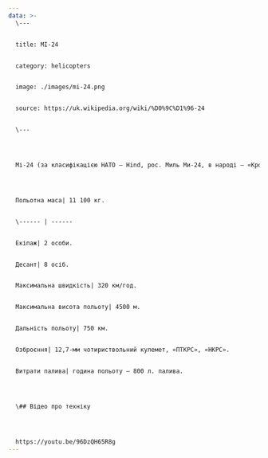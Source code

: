 ```yaml
---
data: >-
  \---


  title: МІ-24


  category: helicopters


  image: ./images/mi-24.png


  source: https://uk.wikipedia.org/wiki/%D0%9C%D1%96-24


  \---




  Мі-24 (за класифікацією НАТО — Hind, рос. Миль Ми-24, в народі — «Крокодил») — радянський гелікоптер підтримки піхоти (ударний гелікоптер). Був основним штурмовим гелікоптером країн соцтабору. Концепція Мі-24 передбачала тісну взаємодію з бронетанковими та піхотними частинами під час широкомасштабного воєнного конфлікту другої половини XX століття. Став одним із символів Війни в Афганістані. Сьогодні стоїть на озброєнні низки країн, в тому числі й України.




  Польотна маса| 11 100 кг.


  \------ | ------


  Екіпаж| 2 особи.


  Десант| 8 осіб.


  Максимальна швидкість| 320 км/год.


  Максимальна висота польоту| 4500 м.


  Дальність польоту| 750 км.


  Озброєння| 12,7-мм чотириствольний кулемет, «ПТКРС», «НКРС».


  Витрати палива| година польоту — 800 л. палива.




  \## Відео про техніку




  https://youtu.be/96DzQH65R8g
---
```

